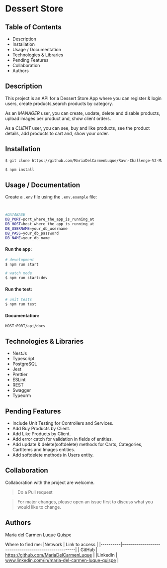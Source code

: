 # Dessert Store
## Table of Contents
- Description 
- Installation 
- Usage / Documentation 
- Technologies & Libraries 
- Pending Features
- Collaboration
- Authors 

## Description
This project is an API for a Dessert Store App where you can register & login users, create products,search products by category.

As an *MANAGER* user, you can create, uodate, delete and disable products, upload images per product and, show client orders.

As a *CLIENT* user, you can see, buy and like products, see the product details, add products to cart and, show your order.

## Installation
```bash
$ git clone https://github.com/MariaDelCarmenLuque/Ravn-Challenge-V2-Maria-Luque-Quispe.git
```
```bash
$ npm install
```
## Usage / Documentation
Create a `.env` file using the `.env.example` file:

```bash


#DATABASE
DB_PORT=port_where_the_app_is_running_at
DB_HOST=host_where_the_app_is_running_at
DB_USERNAME=your_db_username
DB_PASS=your_db_password
DB_NAME=your_db_name

```

#### Run the app:
```bash
# development
$ npm run start

# watch mode
$ npm run start:dev

```

#### Run the test:
```bash
# unit tests
$ npm run test

```
#### Documentation:

`HOST:PORT/api/docs`

## Technologies & Libraries
- NestJs
- Typescript
- PostgreSQL
- Jest
- Prettier
- ESLint
- REST 
- Swagger
- Typeorm
## Pending Features

- Include Unit Testing for Controllers and Services.
- Add Buy Products by Client.
- Add Like Products by Client.
- Add error catch for validation in fields of entities.
- Add update & delete(softdelete) methods for Carts, Categories, CartItems and Images entities.
- Add softdelete methods in Users entity.

## Collaboration
Collaboration with the project are welcome.

> Do a Pull request

> For major changes, please open an issue first to discuss what you would like to change.

## Authors
Maria del Carmen Luque Quispe

Where to find me:
|Network   |                     Link to access                   |
|----------|------------------------------------------------------|
| GitHub   |   https://github.com/MariaDelCarmenLuque             |
|LinkedIn  |   www.linkedin.com/in/maria-del-carmen-luque-quispe  |
